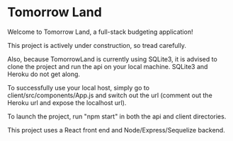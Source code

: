 # Tomorrow Land

Welcome to Tomorrow Land, a full-stack budgeting application!

This project is actively under construction, so tread carefully.

Also, because TomorrowLand is currently using SQLite3, it is advised to clone the project and run the api on your local machine.  SQLite3 and Heroku do not get along.

To successfully use your local host, simply go to client/src/components/App.js and switch out the url (comment out the Heroku url and expose the localhost url).

To launch the project, run "npm start" in both the api and client directories.

This project uses a React front end and Node/Express/Sequelize backend.
